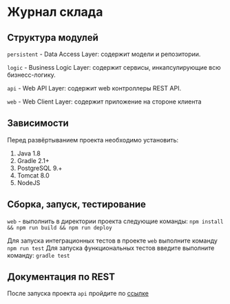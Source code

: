 # Журнал склада

## Структура модулей

`persistent` - Data Access Layer: содержит модели и репозитории.

`logic` - Business Logic Layer: содержит сервисы, инкапсулирующие всю бизнесс-логику.

`api` - Web API Layer: содержит web контроллеры REST API.

`web` - Web Client Layer: содержит приложение на стороне клиента

## Зависимости

Перед развёртыванием проекта необходимо установить:

1. Java 1.8
1. Gradle 2.1+
1. PostgreSQL 9.+
1. Tomcat 8.0
1. NodeJS

## Сборка, запуск, тестирование

`web` - выполнить в директории проекта следующие команды: `npm install && npm run build && npm run deploy`

Для запуска интеграционных тестов в проекте `web` выполните команду `npm run test`
Для запуска функциональных тестов введите выполните команду: `gradle test`

## Документация по REST
После запуска проекта `api` пройдите по [ссылке](http://localhost:8081/swagger/index.html)
